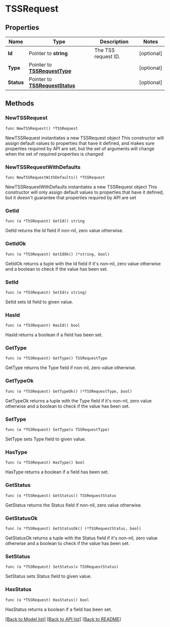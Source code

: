 # TSSRequest

## Properties

Name | Type | Description | Notes
------------ | ------------- | ------------- | -------------
**Id** | Pointer to **string** | The TSS request ID. | [optional] 
**Type** | Pointer to [**TSSRequestType**](TSSRequestType.md) |  | [optional] 
**Status** | Pointer to [**TSSRequestStatus**](TSSRequestStatus.md) |  | [optional] 

## Methods

### NewTSSRequest

`func NewTSSRequest() *TSSRequest`

NewTSSRequest instantiates a new TSSRequest object
This constructor will assign default values to properties that have it defined,
and makes sure properties required by API are set, but the set of arguments
will change when the set of required properties is changed

### NewTSSRequestWithDefaults

`func NewTSSRequestWithDefaults() *TSSRequest`

NewTSSRequestWithDefaults instantiates a new TSSRequest object
This constructor will only assign default values to properties that have it defined,
but it doesn't guarantee that properties required by API are set

### GetId

`func (o *TSSRequest) GetId() string`

GetId returns the Id field if non-nil, zero value otherwise.

### GetIdOk

`func (o *TSSRequest) GetIdOk() (*string, bool)`

GetIdOk returns a tuple with the Id field if it's non-nil, zero value otherwise
and a boolean to check if the value has been set.

### SetId

`func (o *TSSRequest) SetId(v string)`

SetId sets Id field to given value.

### HasId

`func (o *TSSRequest) HasId() bool`

HasId returns a boolean if a field has been set.

### GetType

`func (o *TSSRequest) GetType() TSSRequestType`

GetType returns the Type field if non-nil, zero value otherwise.

### GetTypeOk

`func (o *TSSRequest) GetTypeOk() (*TSSRequestType, bool)`

GetTypeOk returns a tuple with the Type field if it's non-nil, zero value otherwise
and a boolean to check if the value has been set.

### SetType

`func (o *TSSRequest) SetType(v TSSRequestType)`

SetType sets Type field to given value.

### HasType

`func (o *TSSRequest) HasType() bool`

HasType returns a boolean if a field has been set.

### GetStatus

`func (o *TSSRequest) GetStatus() TSSRequestStatus`

GetStatus returns the Status field if non-nil, zero value otherwise.

### GetStatusOk

`func (o *TSSRequest) GetStatusOk() (*TSSRequestStatus, bool)`

GetStatusOk returns a tuple with the Status field if it's non-nil, zero value otherwise
and a boolean to check if the value has been set.

### SetStatus

`func (o *TSSRequest) SetStatus(v TSSRequestStatus)`

SetStatus sets Status field to given value.

### HasStatus

`func (o *TSSRequest) HasStatus() bool`

HasStatus returns a boolean if a field has been set.


[[Back to Model list]](../README.md#documentation-for-models) [[Back to API list]](../README.md#documentation-for-api-endpoints) [[Back to README]](../README.md)


